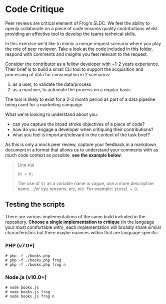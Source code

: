 # Code Critique 

Peer reviews are critical element of Frog's SLDC. We feel the ability to openly collaborate on a piece of code ensures quality contributions whilst providing an effective tool to develop the teams technical skills.

In this exercise we'd like to mimic a merge request scenario where you play the role of peer reviewer. Take a look at the code included in this folder, respond with comments and insights you feel relevant to the request.

Consider the contributor as a fellow developer with ~1-2 years experience. Their brief is to build a small CLI tool to support the acquisition and processing of data for consumption in 2 scenarios:
1. as a user, to validate the data/process
2. as a machine, to automate the process on a regular basis

The tool is likely to exist for a 2-3 month period as part of a data pipeline being used for a marketing campaign.

What we're looking to understand about you:
 - can you capture the broad stroke objectives of a piece of code?
 - how do you engage a developer when critiquing their contributions?
 - what you feel is important/relevant in the context of the task brief?

 As this is only a mock peer review, capture your feedback in a markdown document in a format that allows us to understand your comments with as much code context as possible, **see the example below**.

 > Line `#18`
 > ```
 > $t = 0;
 > ``` 
 > The use of `$t` as a variable name is vague, use a more descriptive name... _for xyz reasons_, _etc, etc_. For example: `$total = 0;`


 ## Testing the scripts
 There are various implementations of the same build included in the repository. **Choose a single implementation to critique** (in the language your most comfortable with), each implementation will broadly share similar characteristics but there maybe nuances within that are language specific. 
 ### PHP (v7.0+)
 ```
 # php -f ./books.php
 # php -f ./books.php frog
 # php -f ./books.php frog n
 ```

 ### Node.js (v10.0+)
 ```
 # node books.js
 # node books.js frog
 # node books.js frog n
 ```
